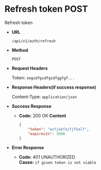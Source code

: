 # Refresh token POST

Refresh token

* **URL**

  `/api/v1/auth/refresh`

* **Method**

  `POST`

* **Request Headers**

  Token: `segsdfgsdfgsdfggfgf...`

* **Response Headers(if success response)**

   Content-Type: `application/json`

* **Success Response**

  * **Code:** 200 OK
  **Content**

    ```json
    {
        "token": "asfjakfajfjfkalf",
        "expiresIn": 3600
    }
    ```

* **Error Response**

  * **Code:** 401 UNAUTHORIZED  
  **Cause:** `if given token is not viable`
